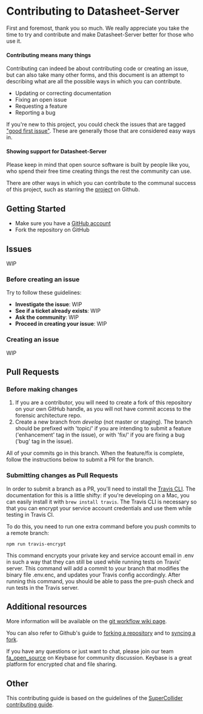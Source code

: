 # Contributing to Datasheet-Server

First and foremost, thank you so much. We really appreciate you take the time to try and contribute and make Datasheet-Server better for those who use it.

#### Contributing means many things

Contributing can indeed be about contributing code or creating an issue, but can also take many other forms, and this document is an attempt to describing what are all the possible ways in which you can contribute.

- Updating or correcting documentation
- Fixing an open issue
- Requesting a feature
- Reporting a bug

If you're new to this project, you could check the issues that are tagged ["good first issue"](https://github.com/forensic-architecture/Datasheet-Server/issues?q=is%3Aopen+is%3Aissue+label%3A%22good+first+issue%22). These are generally those that are considered easy ways in.

#### Showing support for Datasheet-Server

Please keep in mind that open source software is built by people like you, who spend their free time creating things the rest the community can use.

There are other ways in which you can contribute to the communal success of this project, such as starring the [project](https://github.com/forensic-architecture/Datasheet-Server) on Github.

## Getting Started

- Make sure you have a [GitHub account](https://github.com/signup/free)
- Fork the repository on GitHub

## Issues

WIP

### Before creating an issue

Try to follow these guidelines:

- **Investigate the issue**: WIP
- **See if a ticket already exists**: WIP
- **Ask the community**: WIP
- **Proceed in creating your issue**: WIP

### Creating an issue

WIP

## Pull Requests

### Before making changes

1. If you are a contributor, you will need to create a fork of this repository
   on your own GitHub handle, as you will not have commit access to the
   forensic architecture repo.
2. Create a new branch from _develop_ (not master or staging). The branch
   should be prefixed with 'topic/' if you are intending to submit a feature
   ('enhancement' tag in the issue), or with 'fix/' if you are fixing a bug
   ('bug' tag in the issue).

All of your commits go in this branch. When the feature/fix is complete, follow
the instructions below to submit a PR for the branch.

### Submitting changes as Pull Requests

In order to submit a branch as a PR, you'll need to install the [Travis CLI](https://github.com/travis-ci/travis.rb). The documentation for this is a little shifty: if you're developing on a Mac, you can easily install it with `brew install travis`. The Travis CLI is necessary so that you can encrypt your service account credentials and use them while testing in Travis CI.

To do this, you need to run one extra command before you push commits
to a remote branch:
```
npm run travis-encrypt
```
This command encrypts your private key and service account email in .env in
such a way that they can still be used while running tests on Travis' server.
This command will add a commit to your branch that modifies the binary file
.env.enc, and updates your Travis config accordingly. After running this
command, you should be able to pass the pre-push check and run tests in the
Travis server.

## Additional resources

More information will be available on the [git workflow wiki page](https://github.com/forensic-architecture/Datasheet-Server/wiki).

You can also refer to Github's guide to [forking a repository](https://help.github.com/articles/fork-a-repo/) and to [syncing a fork](https://help.github.com/articles/syncing-a-fork/).

If you have any questions or just want to chat, please join our team [fa_open_source](https://keybase.io/team/fa_open_source) on Keybase for community discussion. Keybase is a great platform for encrypted chat and file sharing.

## Other

This contributing guide is based on the guidelines of the [SuperCollider contributing guide](https://raw.githubusercontent.com/supercollider/supercollider/develop/CONTRIBUTING.md).

